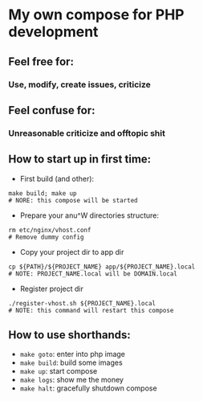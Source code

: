 # My own compose for PHP development
## Feel free for:
### Use, modify, create issues, сriticize
## Feel confuse for:
### Unreasonable  criticize and offtopic shit

## How to start up in first time:
- First build (and other):
```
make build; make up
# NORE: this compose will be started
```

- Prepare your anu^W directories structure:
```
rm etc/nginx/vhost.conf
# Remove dummy config
```

- Copy your project dir to app dir 
```
cp ${PATH}/${PROJECT_NAME} app/${PROJECT_NAME}.local
# NOTE: PROJECT_NAME.local will be DOMAIN.local
```

- Register project dir
```
./register-vhost.sh ${PROJECT_NAME}.local
# NOTE: this command will restart this compose
```

## How to use shorthands:
- `make goto`: enter into php image
- `make build`: build some images
- `make up`: start compose
- `make logs`: show me the money
- `make halt`: gracefully shutdown compose
